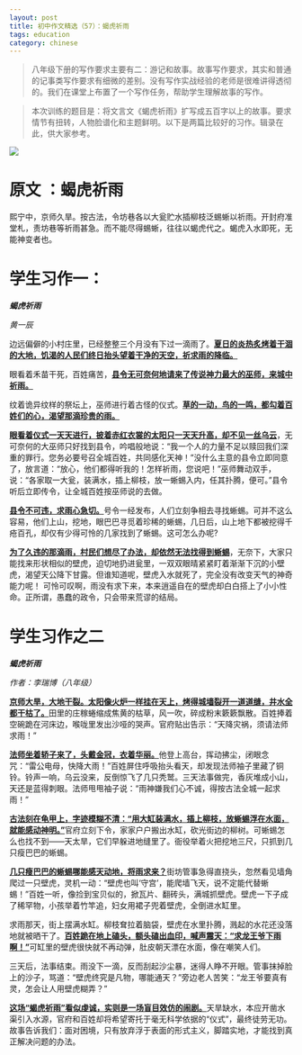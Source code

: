 ```yaml
---
layout: post
title: 初中作文精选（57）：蝎虎祈雨
tags: education
category: chinese
---
```


> 八年级下册的写作要求主要有二：游记和故事。故事写作要求，其实和普通的记事类写作要求有细微的差别。没有写作实战经验的老师是很难讲得透彻的。我们在课堂上布置了一个写作任务，帮助学生理解故事的写作。

> 本次训练的题目是：将文言文《蝎虎祈雨》扩写成五百字以上的故事。要求情节有扭转，人物脸谱化和主题鲜明。以下是两篇比较好的习作。辑录在此，供大家参考。


![](https://crsando.github.io/images/2025-05-14/export_60soz.png)

# 原文 ：蝎虎祈雨

熙宁中，京师久旱。按古法，令坊巷各以大瓮贮水插柳枝泛蜴蜥以祈雨。开封府准堂札，责坊巷等祈雨甚急。而不能尽得蜴蜥，往往以蝎虎代之。蝎虎入水即死，无能神变者也。

# 学生习作一：

***蝎虎祈雨***

*黄一辰*

边远偏僻的小村庄里，已经整整三个月没有下过一滴雨了。<u>**夏日的炎热炙烤着干涸的大地，饥渴的人民们终日抬头望着干净的天空，祈求雨的降临。**</u>

眼看着禾苗干死，百姓痛苦，<u>**县令无可奈何地请来了传说神力最大的巫师，来城中祈雨。**</u>

纹着诡异纹样的祭坛上，巫师进行着古怪的仪式。<u>**草的一动，鸟的一鸣，都勾着百姓们的心，渴望那滴珍贵的雨。**</u>

<u>**眼看着仪式一天天进行，披着赤红衣裳的太阳只一天天升高，却不见一丝乌云**</u>，无可奈何的大巫师只好找到县令，吟唱般地说：“我一个人的力量不足以赎回我们深重的罪行。您务必要号召全城百姓，共同感化天神！”没什么主意的县令立即同意了，放言道：“放心，他们都得听我的！怎样祈雨，您说吧！”巫师舞动双手，说：“各家取一大瓮，装满水，插上柳枝，放一蜥蜴入内，任其扑腾，便可。”县令听后立即传令，让全城百姓按巫师说的去做。

<u>**县令不可违，求雨心急切。**</u>号令一经发布，人们立刻争相去寻找蜥蜴。可并不这么容易，他们上山，挖地，眼巴巴寻觅着珍稀的蜥蜴，几日后，山上地下都被挖得千疮百孔，却仅有少得可怜的几家找到了蜥蜴。这可怎么办呢?

<u>**为了久违的那滴雨，村民们想尽了办法，却依然无法找得到蜥蜴**</u>，无奈下，大家只能找来形状相似的壁虎，迫切地扔进瓮里，一双双眼晴紧紧盯着渐渐下沉的小壁虎，渴望天公降下甘露。但谁知道呢，壁虎入水就死了，完全没有改变天气的神奇能力呢！
可怜可叹啊，雨没有求下来，本来逍遥自在的壁虎却白白搭上了小小性命。正所谓，愚蠢的政令，只会带来荒谬的结局。

# 学生习作之二

***蝎虎祈雨***

*作者：李瑞博（八年级）*

<u>**京师大旱，大地干裂。太阳像火炉一样挂在天上，烤得城墙裂开一道道缝，井水全都干枯了。**</u>田里的庄稼蜷缩成焦黄的枯草，风一吹，碎成粉末簌簌飘散。百姓捧着空碗跪在河床边，喉咙里发出沙哑的哭声。官府贴出告示：“天降灾祸，须请法师求雨！”

<u>**法师坐着轿子来了，头戴金冠，衣着华丽。**</u>他登上高台，挥动拂尘，闭眼念咒：“雷公电母，快降大雨！”百姓屏住呼吸抬头看天，却发现法师袖子里藏了铜铃。铃声一响，乌云没来，反倒惊飞了几只秃鹫。三天法事做完，香灰堆成小山，天还是蓝得刺眼。法师甩甩袖子说：“雨神嫌我们心不诚，得按古法全城一起求雨！”

<u>**古法刻在龟甲上，字迹模糊不清：“用大缸装满水，插上柳枝，放蜥蜴浮在水面，就能感动神明。”**</u>官府立刻下令，家家户户搬出水缸，砍光街边的柳树。可蜥蜴怎么也找不到——天太旱，它们早躲进地缝里了。衙役举着火把挖地三尺，只抓到几只瘦巴巴的蜥蜴。

<u>**几只瘦巴巴的蜥蜴哪能感天动地，将雨求来？**</u>街坊管事急得直挠头，忽然看见墙角爬过一只壁虎，灵机一动：“壁虎也叫‘守宫’，能爬墙飞天，说不定能代替蜥蜴！”百姓一听，像捡到宝贝似的，掀瓦片、翻砖头，满城抓壁虎。壁虎一下子成了稀罕物，小孩举着竹竿追，妇女用裙子兜着壁虎，全倒进水缸里。

求雨那天，街上摆满水缸。柳枝耷拉着脑袋，壁虎在水里扑腾，溅起的水花还没落地就被晒干了。<u>**百姓跪在地上磕头，额头磕出血印，喊声震天：“求龙王爷下雨啊！”**</u>可缸里的壁虎很快就不再动弹，肚皮朝天漂在水面，像在嘲笑人们。

三天后，法事结束。雨没下一滴，反而刮起沙尘暴，迷得人睁不开眼。管事抹掉脸上的沙子，骂道：“壁虎终究是凡物，哪能通天？”旁边老人苦笑：“龙王爷要真有灵，怎会让人用壁虎糊弄？”

<u>**这场“蝎虎祈雨”看似虔诚，实则是一场盲目效仿的闹剧。**</u>天旱缺水，本应开凿水渠引入水源，官府和百姓却将希望寄托于毫无科学依据的“仪式”，最终徒劳无功。故事告诉我们：面对困境，只有放弃浮于表面的形式主义，脚踏实地，才能找到真正解决问题的办法。

